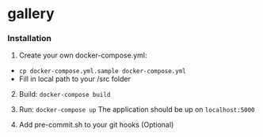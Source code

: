 # gallery

### Installation
1. Create your own docker-compose.yml:
- `cp docker-compose.yml.sample docker-compose.yml`
- Fill in local path to your /src folder

2. Build:
`docker-compose build`

3. Run:
`docker-compose up`
The application should be up on `localhost:5000`

4. Add pre-commit.sh to your git hooks (Optional)
